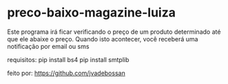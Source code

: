 # preco-baixo-magazine-luiza

Este programa irá ficar verificando o preço de um produto determinado até que ele abaixe o preço.
Quando isto acontecer, você receberá uma notificação por email ou sms


requisitos:
pip install bs4
pip install smtplib

feito por: https://github.com/jvadebossan
